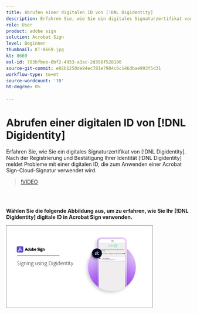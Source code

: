 ```yaml
---
title: Abrufen einer digitalen ID von [!DNL Digidentity]
description: Erfahren Sie, wie Sie ein digitales Signaturzertifikat von [!DNL Digidentity]
role: User
product: adobe sign
solution: Acrobat Sign
level: Beginner
thumbnail: KT-8669.jpg
kt: 8669
exl-id: 783bfbee-6bf2-4953-a3ac-2d398f528106
source-git-commit: e02b1250de94ec781e7984c6c146dbae993f5d31
workflow-type: tm+mt
source-wordcount: '70'
ht-degree: 0%

---
```


# Abrufen einer digitalen ID von [!DNL Digidentity]

Erfahren Sie, wie Sie ein digitales Signaturzertifikat von [!DNL Digidentity]. Nach der Registrierung und Bestätigung Ihrer Identität [!DNL Digidentity] meldet Probleme mit einer digitalen ID, die zum Anwenden einer Acrobat Sign-Cloud-Signatur verwendet wird.

>[!VIDEO](https://video.tv.adobe.com/v/337067?hidetitle=true)

<br> 

**Wählen Sie die folgende Abbildung aus, um zu erfahren, wie Sie Ihr [!DNL Digidentity] digitale ID in Acrobat Sign verwenden.**

[![image](assets/Digidentitysign_400.png)](digidentity-sign.md)
